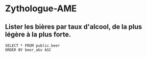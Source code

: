 # Zythologue-AME

## Lister les bières par taux d'alcool, de la plus légère à la plus forte.

```
SELECT * FROM public.beer
ORDER BY beer_abv ASC
```


